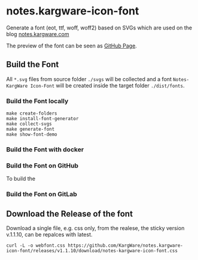 # notes.kargware-icon-font

Generate a font (eot, ttf, woff, woff2) based on SVGs which are used on the blog [notes.kargware.com](https://notes.kargware.com)

The preview of the font can be seen as [GitHub Page](http://kargware.github.io/notes.kargware-icon-font/).

## Build the Font

All `*.svg` files from source folder `./svgs` will be collected and a font `Notes-KargWare Icon-Font` will be created inside the target folder `./dist/fonts`.

### Build the Font locally

```shell
make create-folders
make install-font-generator
make collect-svgs
make generate-font
make show-font-demo
```

### Build the Font with docker

### Build the Font on GitHub

To build the

### Build the Font on GitLab

## Download the Release of the font

Download a single file, e.g. css only, from the realese, the sticky version v.1.1.10, can be repalces with latest.

```shell
curl -L -o webfont.css https://github.com/KargWare/notes.kargware-icon-font/releases/v1.1.10/download/notes-kargware-icon-font.css
```
